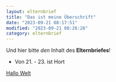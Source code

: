 ```yaml
---
layout: elternbrief
title: "Das ist meine Überschrift"
date: "2023-09-21 08:17:51"
modified: "2023-09-21 08:26:26"
category: elternbrief
---
```


Und hier bitte _den_ Inhalt des **Elternbriefes**!

- Von 21. - 23. ist Hort

[Hallo Welt](https://www.brandwerder.de)


